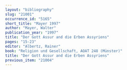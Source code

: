 ```yaml
---
layout: "bibliography"
slug: "21001"
occurrence_id: "5165"
short_title: "Mayer 1997"
author: "Mayer, Walter"
publication_year: "1997"
title: "Der Gott Assur and die Erben Assyriens"
pages: "15-23"
editor: "Albertz, Rainer"
book: "Religion und Gesellschaft, AOAT 248 (Münster)"
title: "Der Gott Assur and die Erben Assyriens"
previous_item: "21004"
---
```

